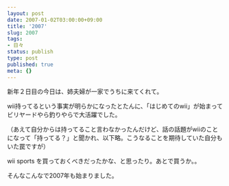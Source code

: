 ```yaml
---
layout: post
date: 2007-01-02T03:00:00+09:00
title: '2007'
slug: 2007
tags:
- 日々
status: publish
type: post
published: true
meta: {}
---
```

新年２日目の今日は、姉夫婦が一家でうちに来てくれて。

wii持ってるという事実が明らかになったとたんに、「はじめてのwii」が始まってビリヤードやら釣りやらで大活躍でした。

（あえて自分からは持ってること言わなかったんだけど、話の話題がwiiのことになって「持ってる？」と聞かれ、以下略。こうなることを期待していた自分もいた罠ですが）

wii sports を買っておくべきだったかな、と思ったり。あとで買うか。。

そんなこんなで2007年も始まりました。

